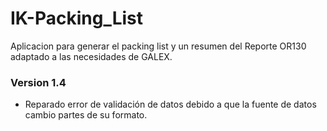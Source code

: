 # IK-Packing_List

Aplicacion para generar el packing list y un resumen del Reporte OR130 adaptado a las necesidades de GALEX.

### Version 1.4
* Reparado error de validación de datos debido a que la fuente de datos cambio partes de su formato.
